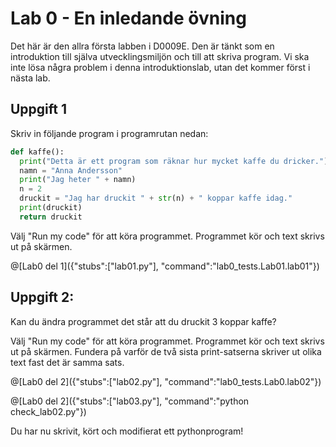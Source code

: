 # Lab 0 - En inledande övning 

Det här är den allra första labben i D0009E. Den är tänkt som en introduktion till själva utvecklingsmiljön och till att skriva program. Vi ska inte lösa några problem i denna introduktionslab, utan det kommer först i nästa lab. 

## Uppgift 1

Skriv in följande program i programrutan nedan:

```python
def kaffe():
  print("Detta är ett program som räknar hur mycket kaffe du dricker.")
  namn = "Anna Andersson"
  print("Jag heter " + namn)
  n = 2
  druckit = "Jag har druckit " + str(n) + " koppar kaffe idag."
  print(druckit)
  return druckit
```

Välj "Run my code" för att köra programmet. Programmet kör och text skrivs ut på skärmen.

@[Lab0 del 1]({"stubs":["lab01.py"], "command":"lab0_tests.Lab01.lab01"})

## Uppgift 2:

Kan du ändra programmet det står att du druckit 3 koppar kaffe? 

Välj "Run my code" för att köra programmet. Programmet kör och text skrivs ut på skärmen. Fundera på varför de två sista print-satserna skriver ut olika text fast det är samma sats. 

@[Lab0 del 2]({"stubs":["lab02.py"], "command":"lab0_tests.Lab0.lab02"})

@[Lab0 del 2]({"stubs":["lab03.py"], "command":"python check_lab02.py"})


Du har nu skrivit, kört och modifierat ett pythonprogram! 